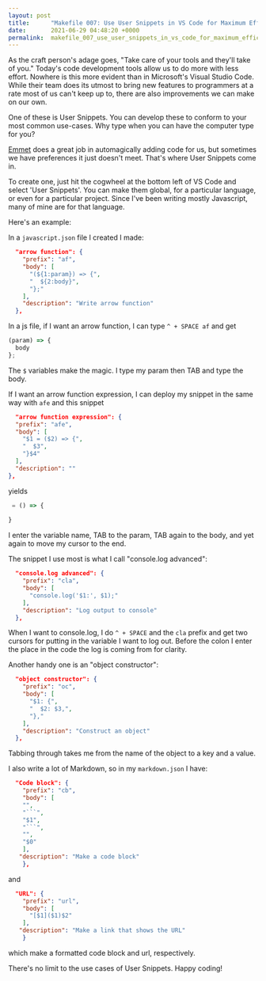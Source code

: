 ```yaml
---
layout: post
title:      "Makefile 007: Use User Snippets in VS Code for Maximum Efficiency"
date:       2021-06-29 04:48:20 +0000
permalink:  makefile_007_use_user_snippets_in_vs_code_for_maximum_efficiency
---
```



As the craft person's adage goes, "Take care of your tools and they'll take of you." Today's code development tools allow us to do more with less effort. Nowhere is this more evident than in Microsoft's Visual Studio Code. While their team does its utmost to bring new features to programmers at a rate most of us can't keep up to, there are also improvements we can make on our own.

One of these is User Snippets. You can develop these to conform to your most common use-cases. Why type when you can have the computer type for you?

[Emmet](https://emmet.io/) does a great job in automagically adding code for us, but sometimes we have preferences it just doesn't meet. That's where User Snippets come in.

To create one, just hit the cogwheel at the bottom left of VS Code and select 'User Snippets'. You can make them global, for a particular language, or even for a particular project. Since I've been writing mostly Javascript, many of mine are for that language.

Here's an example:

In a `javascript.json` file I created I made:

```json
  "arrow function": {
    "prefix": "af",
    "body": [
      "(${1:param}) => {",
      "  ${2:body}",
      "};"
    ],
    "description": "Write arrow function"
  },
```

In a js file, if I want an arrow function, I can type `^ + SPACE af` and get

```javascript
(param) => {
  body
};
```

The `$` variables make the magic. I type my param then TAB and type the body.

If I want an arrow function expression, I can deploy my snippet in the same way with `afe` and this snippet

```json
  "arrow function expression": {
  "prefix": "afe",
  "body": [
    "$1 = ($2) => {",
    "  $3", 
    "}$4"
  ],
  "description": ""
},
```

yields

```javascript
 = () => {
  
}
```

I enter the variable name, TAB to the param, TAB again to the body, and yet again to move my cursor to the end.

The snippet I use most is what I call "console.log advanced":

```json
  "console.log advanced": {
    "prefix": "cla",
    "body": [
      "console.log('$1:', $1);"
    ],
    "description": "Log output to console"
  },
```

When I want to console.log, I do `^ + SPACE` and the `cla` prefix and get two cursors for putting in the variable I want to log out. Before the colon I enter the place in the code the log is coming from for clarity.

Another handy one is an "object constructor":

```json
  "object constructor": {
    "prefix": "oc",
    "body": [
      "$1: {",
      "  $2: $3,",
      "},"
    ],
    "description": "Construct an object"
  },
```

Tabbing through takes me from the name of the object to a key and a value.

I also write a lot of Markdown, so in my `markdown.json` I have:

```json
  "Code block": {
    "prefix": "cb",
    "body": [
    "",
    "```",
    "$1",
    "```",
    "",
    "$0"
    ],
   "description": "Make a code block"
	},
```

and

```json
  "URL": {
    "prefix": "url",
    "body": [
      "[$1]($1)$2"
    ],
   "description": "Make a link that shows the URL"
	}
```

which make a formatted code block and url, respectively.

There's no limit to the use cases of User Snippets. Happy coding!
